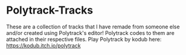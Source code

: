 # Polytrack-Tracks
These are a collection of tracks that I have remade from someone else and/or created using Polytrack's editor! Polytrack codes to them are attached in their respective files.
Play Polytrack by kodub here: https://kodub.itch.io/polytrack
